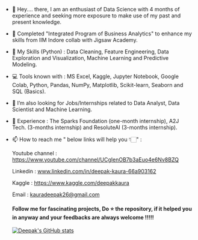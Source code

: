 - 👋 Hey.... there, I am an enthusiast of Data Science with 4 months of experience and seeking more exposure to make use of my past and present knowledge.  
- 👀 Completed "Integrated Program of Business Analytics" to enhance my skills from IIM Indore collab with Jigsaw Academy.   
- 🌱 My Skills (Python) : Data Cleaning, Feature Engineering, Data Exploration and Visualization, Machine Learning and Predictive Modeling.
- 💻 Tools known with : MS Excel, Kaggle, Jupyter Notebook, Google Colab, Python, Pandas, NumPy, Matplotlib, Scikit-learn, Seaborn and SQL (Basics).
- 💞️ I’m also looking for Jobs/Internships related to Data Analyst, Data Scientist and Machine Learning.
- 🎊 Experience : The Sparks Foundation (one-month internship), A2J Tech. (3-months internship) and ResoluteAI (3-months internship).
- 📫 How to reach me " below links will help you 👇🏻" :

  Youtube channel : https://www.youtube.com/channel/UCgIenOB7b3aEuo4e6Nv8BZQ
  
  Linkedin : www.linkedin.com/in/deepak-kaura-66a903162
  
  Kaggle : https://www.kaggle.com/deepakkaura
  
  Email : kauradeepak26@gmail.com
  
  #### Follow me for fascinating projects, Do ⭐ the repository, if it helped you in anyway and your feedbacks are always welcome !!!!!
  
  
  [![Deepak's GitHub stats](https://github-readme-stats.vercel.app/api?username=deepak7642)](https://github.com/deepak7642/github-readme-stats)

<!---
deepak7642/deepak7642 is a ✨ special ✨ repository because its `README.md` (this file) appears on your GitHub profile.
You can click the Preview link to take a look at your changes.
--->
